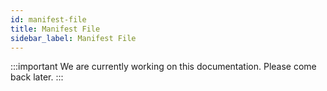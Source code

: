 ```yaml
---
id: manifest-file
title: Manifest File
sidebar_label: Manifest File
---
```


:::important
We are currently working on this documentation. Please come back later.
:::
